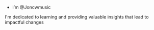 - I’m @Joncwmusic

I'm dedicated to learning and providing valuable insights that lead to impactful changes

<!---
Joncwmusic/Joncwmusic is a ✨ special ✨ repository because its `README.md` (this file) appears on your GitHub profile.
You can click the Preview link to take a look at your changes.
--->

